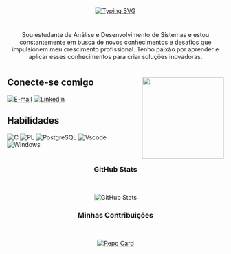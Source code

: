 <div align="center">
  <a href="https://git.io/typing-svg">
    <img src="https://readme-typing-svg.demolab.com?font=Fira+Code&weight=500&size=22&pause=1000&color=FF84C6&center=true&vCenter=true&width=524&lines=%E2%8A%B9+Ol%C3%A1,+eu+sou+a+Bruna!+%E2%8A%B9" alt="Typing SVG">
  </a>
</div>

#

<p align="center">Sou estudante de Análise e Desenvolvimento de Sistemas e estou constantemente em busca de novos conhecimentos e desafios que impulsionem meu crescimento profissional. Tenho paixão por aprender e aplicar esses conhecimentos para criar soluções inovadoras.
  
#

<img align="right" alt="" height="190px" src="./src/study.gif">

## Conecte-se comigo

[![E-mail](https://img.shields.io/badge/-Email-ff84c6?style=for-the-badge&logo=microsoft-outlook&logoColor=fff)](mailto:brunamoreirassboo@gmail.com)
[![LinkedIn](https://img.shields.io/badge/LinkedIn-ff84c6?style=for-the-badge&logo=linkedin&logoColor=fff)](https://www.linkedin.com/in/bruna-souza-b1390118a/)



## Habilidades

<div align="left">

![C](https://img.shields.io/badge/-fff?style=for-the-badge&logo=c&logoColor=black)
![PL](https://img.shields.io/badge/SQL-FFFFFF?style=for-the-badge&logo=oracle&logoColor=fff&labelColor=fff&color=fff)
![PostgreSQL](https://img.shields.io/badge/PostgreSQL-fff?style=for-the-badge&logo=postgresql)
![Vscode](https://img.shields.io/badge/Vscode-fff?style=for-the-badge&logo=visual-studio-code&logoColor=fff)
![Windows](https://img.shields.io/badge/Windows-fff?style=for-the-badge&logo=windows&logoColor=fff)

#

<div style="text-align: center;" align="center">
  <h3> GitHub Stats </h3>
  <br>

![GitHub Stats](https://github-readme-stats.vercel.app/api?username=Bruna-Moreira23&theme=transparent&bg_color=fff&border_color=30A3DC&show_icons=true&icon_color=30A3DC&title_color=E94D5F&text_color=FFF)

<div style="text-align: center;" align="center">
  <h3> Minhas Contribuições </h3>
  <br>

[![Repo Card](https://github-readme-stats.vercel.app/api/pin/?username=Bruna-Moreira23&repo=dio-lab-open-source&bg_color=fff&border_color=30A3DC&show_icons=true&icon_color=30A3DC&title_color=E94D5F&text_color=FFF)](https://github.com/Bruna-Moreira23/dio-lab-open-source)

#

